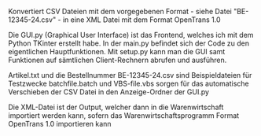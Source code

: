 Konvertiert CSV Dateien mit dem vorgegebenen Format - siehe Datei "BE-12345-24.csv" - in eine XML Datei mit dem Format OpenTrans 1.0

Die GUI.py (Graphical User Interface) ist das Frontend, welches ich mit dem Python TKinter erstellt habe.
In der main.py befindet sich der Code zu den eigentlichen Hauptfunktionen.
Mit setup.py kann man die GUI samt Funktionen auf sämtlichen Client-Rechnern abrufen und ausführen.

Artikel.txt und die Bestellnummer BE-12345-24.csv sind Beispieldateien für Testzwecke
batchfile.batch und VBS-file.vbs sorgen für das automatische Verschieben der CSV Datei in den Anzeige-Ordner der GUI.py

Die XML-Datei ist der Output, welcher dann in die Warenwirtschaft importiert werden kann, sofern das Warenwirtschaftsprogramm Format OpenTrans 1.0  importieren kann
